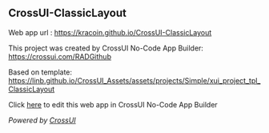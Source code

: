 ## CrossUI-ClassicLayout
Web app url : https://kracoin.github.io/CrossUI-ClassicLayout

This project was created by CrossUI No-Code App Builder: https://crossui.com/RADGithub

Based on template: https://linb.github.io/CrossUI_Assets/assets/projects/Simple/xui_project_tpl_ClassicLayout

Click [here](https://crossui.com/RADGithub/#!from=github&owner=kracoin&repo=CrossUI-ClassicLayout) to edit this web app in CrossUI No-Code App Builder

<i>Powered by [CrossUI](https://crossui.com)</i>
